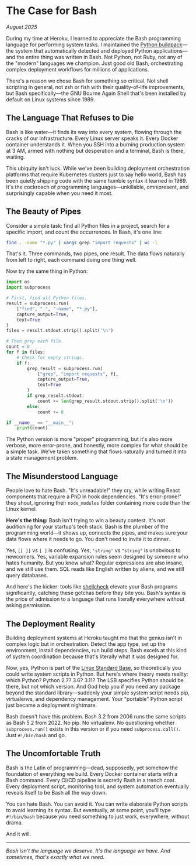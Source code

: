 # The Case for Bash
*August 2025*

During my time at Heroku, I learned to appreciate the Bash programming language for performing system tasks. I maintained the [Python buildpack](https://github.com/heroku/heroku-buildpack-python)—the system that automatically detected and deployed Python applications—and the entire thing was written in Bash. Not Python, not Ruby, not any of the "modern" languages we champion. Just good old Bash, orchestrating complex deployment workflows for millions of applications.

There's a reason we chose Bash for something so critical. Not shell scripting in general, not zsh or fish with their quality-of-life improvements, but Bash specifically—the GNU Bourne Again Shell that's been installed by default on Linux systems since 1989.

## The Language That Refuses to Die

Bash is like water—it finds its way into every system, flowing through the cracks of our infrastructure. Every Linux server speaks it. Every Docker container understands it. When you SSH into a burning production system at 3 AM, armed with nothing but desperation and a terminal, Bash is there, waiting.

This ubiquity isn't luck. While we've been building deployment orchestration platforms that require Kubernetes clusters just to say hello world, Bash has been quietly shipping code with the same humble syntax it learned in 1989. It's the cockroach of programming languages—unkillable, omnipresent, and surprisingly capable when you need it most.

## The Beauty of Pipes

Consider a simple task: find all Python files in a project, search for a specific import, and count the occurrences. In Bash, it's one line:

```bash
find . -name "*.py" | xargs grep "import requests" | wc -l
```

That's it. Three commands, two pipes, one result. The data flows naturally from left to right, each command doing one thing well.

Now try the same thing in Python:

```python
import os
import subprocess

# First, find all Python files.
result = subprocess.run(
    ["find", ".", "-name", "*.py"],
    capture_output=True,
    text=True
)
files = result.stdout.strip().split('\n')

# Then grep each file.
count = 0
for f in files:
    # Check for empty strings.
    if f:
        grep_result = subprocess.run(
            ["grep", "import requests", f],
            capture_output=True,
            text=True
        )
        if grep_result.stdout:
            count += len(grep_result.stdout.strip().split('\n'))
        else:
            count += 0

if __name__ == "__main__":
    print(count)
```

The Python version is more "proper" programming, but it's also more verbose, more error-prone, and honestly, more complex for what should be a simple task. We've taken something that flows naturally and turned it into a state management problem.

## The Misunderstood Language

People love to hate Bash. "It's unreadable!" they cry, while writing React components that require a PhD in hook dependencies. "It's error-prone!" they shout, ignoring their `node_modules` folder containing more code than the Linux kernel.

**Here's the thing:** Bash isn't trying to win a beauty contest. It's not auditioning for your startup's tech stack. Bash is the plumber of the programming world—it shows up, connects the pipes, and makes sure your data flows where it needs to go. You don't need to invite it to dinner.

Yes, `[[ ]]` vs `[ ]` is confusing. Yes, `'string'` vs `"string"` is unobvious to newcomers. Yes, variable expansion rules seem designed by someone who hates humanity. But you know what? Regular expressions are also insane, and we still use them. SQL reads like English written by aliens, and we still query databases. 

And here's the kicker: tools like [shellcheck](https://www.shellcheck.net/) elevate your Bash programs significantly, catching these gotchas before they bite you. Bash's syntax is the price of admission to a language that runs literally everywhere without asking permission.

## The Deployment Reality

Building deployment systems at Heroku taught me that the genius isn't in complex logic but in orchestration. Detect the app type, set up the environment, install dependencies, run build steps. Bash excels at this kind of system coordination because that's literally what it was designed for.

Now, yes, Python is part of the [Linux Standard Base](https://en.wikipedia.org/wiki/Linux_Standard_Base), so theoretically you could write system scripts in Python. But here's where theory meets reality: which Python? Python 2.7? 3.6? 3.11? The LSB specifies Python should be there, but not which version. And God help you if you need any package beyond the standard library—suddenly your simple system script needs pip, virtualenvs, and dependency management. Your "portable" Python script just became a deployment nightmare.

Bash doesn't have this problem. Bash 3.2 from 2006 runs the same scripts as Bash 5.2 from 2022. No pip. No virtualenv. No questioning whether `subprocess.run()` exists in this version or if you need `subprocess.call()`. Just `#!/bin/bash` and go.



## The Uncomfortable Truth

Bash is the Latin of programming—dead, supposedly, yet somehow the foundation of everything we build. Every Docker container starts with a Bash command. Every CI/CD pipeline is secretly Bash in a trench coat. Every deployment script, monitoring tool, and system automation eventually reveals itself to be Bash all the way down.

You can hate Bash. You can avoid it. You can write elaborate Python scripts to avoid learning its syntax. But eventually, at some point, you'll type `#!/bin/bash` because you need something to just work, everywhere, without drama.

And it will.

---

*Bash isn't the language we deserve. It's the language we have. And sometimes, that's exactly what we need.*